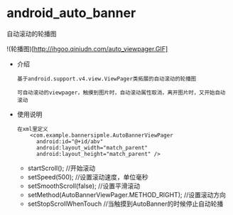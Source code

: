 android_auto_banner
===================

自动滚动的轮播图

!(轮播图)[http://ihgoo.qiniudn.com/auto_viewpager.GIF]

* 介绍

  ````
  基于android.support.v4.view.ViewPager类拓展的自动滚动的轮播图
  
  可自动滚动的viewpager，触摸到图片时，自动滚动属性取消，离开图片时，又开始自动滚动
  ````
  
* 使用说明


  ````
  在xml里定义
      <com.example.bannersipmle.AutoBannerViewPager
        android:id="@+id/abv"
        android:layout_width="match_parent"
        android:layout_height="match_parent" />
  ````
  
	* startScroll(); //开始滚动
	* setSpeed(500); //设置滚动速度，单位毫秒
	* setSmoothScroll(false); //设置平滑滚动
	* setMethod(AutoBannerViewPager.METHOD_RIGHT); //设置滚动方向
	* setStopScrollWhenTouch //当触摸到AutoBanner的时候停止自动轮播
	
	

  